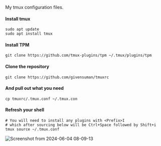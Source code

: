 My tmux configuration files.

#### Install tmux

```shell
sudo apt update
sudo apt install tmux
```

#### Install TPM

```shell
git clone https://github.com/tmux-plugins/tpm ~/.tmux/plugins/tpm
```

#### Clone the repository

```shell
git clone https://github.com/givensuman/tmuxrc
```

#### And pull out what you need

```shell
cp tmuxrc/.tmux.conf ~/.tmux.con
```

#### Refresh your shell

```
# You will need to install any plugins with <Prefix>I
# which after sourcing below will be Ctrl+Space followed by Shift+i
tmux source ~/.tmux.conf
```

![Screenshot from 2024-06-04 08-09-13](https://github.com/givensuman/tmuxrc/assets/16063606/c1e5ec9e-d6ce-4dbd-b401-411a4741fc39)

